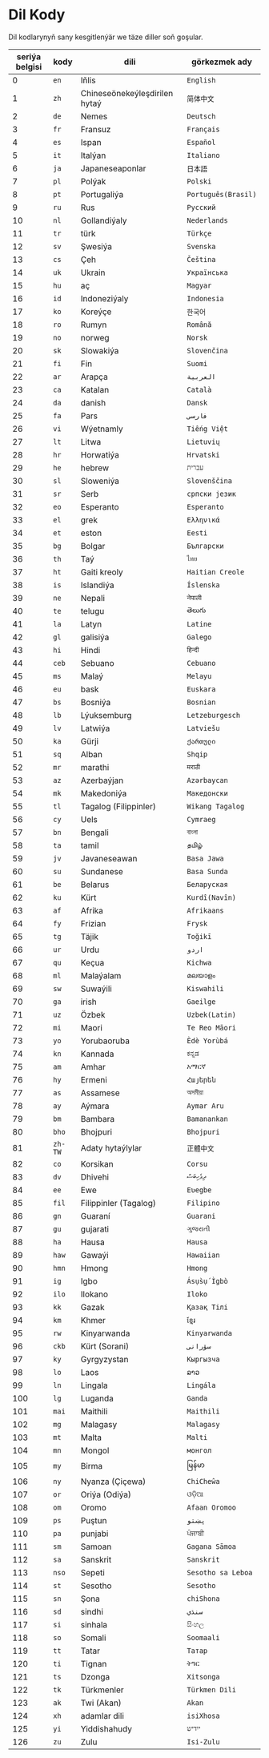 # Dil Kody

Dil kodlarynyň sany kesgitlenýär we täze diller soň goşular.

| seriýa belgisi | kody | dili | görkezmek ady |
| - | - | - | - |
| 0 | `en` | Iňlis | `English` |
| 1 | `zh` | Chineseönekeýleşdirilen hytaý | `简体中文` |
| 2 | `de` | Nemes | `Deutsch` |
| 3 | `fr` | Fransuz | `Français` |
| 4 | `es` | Ispan | `Español` |
| 5 | `it` | Italýan | `Italiano` |
| 6 | `ja` | Japaneseaponlar | `日本語` |
| 7 | `pl` | Polýak | `Polski` |
| 8 | `pt` | Portugaliýa | `Português(Brasil)` |
| 9 | `ru` | Rus | `Русский` |
| 10 | `nl` | Gollandiýaly | `Nederlands` |
| 11 | `tr` | türk | `Türkçe` |
| 12 | `sv` | Şwesiýa | `Svenska` |
| 13 | `cs` | Çeh | `Čeština` |
| 14 | `uk` | Ukrain | `Українська` |
| 15 | `hu` | aç | `Magyar` |
| 16 | `id` | Indoneziýaly | `Indonesia` |
| 17 | `ko` | Koreýçe | `한국어` |
| 18 | `ro` | Rumyn | `Română` |
| 19 | `no` | norweg | `Norsk` |
| 20 | `sk` | Slowakiýa | `Slovenčina` |
| 21 | `fi` | Fin | `Suomi` |
| 22 | `ar` | Arapça | `العربية` |
| 23 | `ca` | Katalan | `Català` |
| 24 | `da` | danish | `Dansk` |
| 25 | `fa` | Pars | `فارسی` |
| 26 | `vi` | Wýetnamly | `Tiếng Việt` |
| 27 | `lt` | Litwa | `Lietuvių` |
| 28 | `hr` | Horwatiýa | `Hrvatski` |
| 29 | `he` | hebrew | `עברית` |
| 30 | `sl` | Sloweniýa | `Slovenščina` |
| 31 | `sr` | Serb | `српски језик` |
| 32 | `eo` | Esperanto | `Esperanto` |
| 33 | `el` | grek | `Ελληνικά` |
| 34 | `et` | eston | `Eesti` |
| 35 | `bg` | Bolgar | `Български` |
| 36 | `th` | Taý | `ไทย` |
| 37 | `ht` | Gaiti kreoly | `Haitian Creole` |
| 38 | `is` | Islandiýa | `Íslenska` |
| 39 | `ne` | Nepali | `नेपाली` |
| 40 | `te` | telugu | `తెలుగు` |
| 41 | `la` | Latyn | `Latine` |
| 42 | `gl` | galisiýa | `Galego` |
| 43 | `hi` | Hindi | `हिन्दी` |
| 44 | `ceb` | Sebuano | `Cebuano` |
| 45 | `ms` | Malaý | `Melayu` |
| 46 | `eu` | bask | `Euskara` |
| 47 | `bs` | Bosniýa | `Bosnian` |
| 48 | `lb` | Lýuksemburg | `Letzeburgesch` |
| 49 | `lv` | Latwiýa | `Latviešu` |
| 50 | `ka` | Gürji | `ქართული` |
| 51 | `sq` | Alban | `Shqip` |
| 52 | `mr` | marathi | `मराठी` |
| 53 | `az` | Azerbaýjan | `Azərbaycan` |
| 54 | `mk` | Makedoniýa | `Македонски` |
| 55 | `tl` | Tagalog (Filippinler) | `Wikang Tagalog` |
| 56 | `cy` | Uels | `Cymraeg` |
| 57 | `bn` | Bengali | `বাংলা` |
| 58 | `ta` | tamil | `தமிழ்` |
| 59 | `jv` | Javaneseawan | `Basa Jawa` |
| 60 | `su` | Sundanese | `Basa Sunda` |
| 61 | `be` | Belarus | `Беларуская` |
| 62 | `ku` | Kürt | `Kurdî(Navîn)` |
| 63 | `af` | Afrika | `Afrikaans` |
| 64 | `fy` | Frizian | `Frysk` |
| 65 | `tg` | Täjik | `Toğikī` |
| 66 | `ur` | Urdu | `اردو` |
| 67 | `qu` | Keçua | `Kichwa` |
| 68 | `ml` | Malaýalam | `മലയാളം` |
| 69 | `sw` | Suwaýili | `Kiswahili` |
| 70 | `ga` | irish | `Gaeilge` |
| 71 | `uz` | Özbek | `Uzbek(Latin)` |
| 72 | `mi` | Maori | `Te Reo Māori` |
| 73 | `yo` | Yorubaoruba | `Èdè Yorùbá` |
| 74 | `kn` | Kannada | `ಕನ್ನಡ` |
| 75 | `am` | Amhar | `አማርኛ` |
| 76 | `hy` | Ermeni | `Հայերեն` |
| 77 | `as` | Assamese | `অসমীয়া` |
| 78 | `ay` | Aýmara | `Aymar Aru` |
| 79 | `bm` | Bambara | `Bamanankan` |
| 80 | `bho` | Bhojpuri | `Bhojpuri` |
| 81 | `zh-TW` | Adaty hytaýlylar | `正體中文` |
| 82 | `co` | Korsikan | `Corsu` |
| 83 | `dv` | Dhivehi | `ދިވެހިބަސް` |
| 84 | `ee` | Ewe | `Eʋegbe` |
| 85 | `fil` | Filippinler (Tagalog) | `Filipino` |
| 86 | `gn` | Guaraní | `Guarani` |
| 87 | `gu` | gujarati | `ગુજરાતી` |
| 88 | `ha` | Hausa | `Hausa` |
| 89 | `haw` | Gawaýi | `Hawaiian` |
| 90 | `hmn` | Hmong | `Hmong` |
| 91 | `ig` | Igbo | `Ásụ̀sụ́ Ìgbò` |
| 92 | `ilo` | Ilokano | `Iloko` |
| 93 | `kk` | Gazak | `Қазақ Тілі` |
| 94 | `km` | Khmer | `ខ្មែរ` |
| 95 | `rw` | Kinyarwanda | `Kinyarwanda` |
| 96 | `ckb` | Kürt (Sorani) | `سۆرانی` |
| 97 | `ky` | Gyrgyzystan | `Кыргызча` |
| 98 | `lo` | Laos | `ລາວ` |
| 99 | `ln` | Lingala | `Lingála` |
| 100 | `lg` | Luganda | `Ganda` |
| 101 | `mai` | Maithili | `Maithili` |
| 102 | `mg` | Malagasy | `Malagasy` |
| 103 | `mt` | Malta | `Malti` |
| 104 | `mn` | Mongol | `монгол` |
| 105 | `my` | Birma | `မြန်မာ` |
| 106 | `ny` | Nyanza (Çiçewa) | `ChiCheŵa` |
| 107 | `or` | Oriýa (Odiýa) | `ଓଡ଼ିଆ` |
| 108 | `om` | Oromo | `Afaan Oromoo` |
| 109 | `ps` | Puştun | `پښتو` |
| 110 | `pa` | punjabi | `ਪੰਜਾਬੀ` |
| 111 | `sm` | Samoan | `Gagana Sāmoa` |
| 112 | `sa` | Sanskrit | `Sanskrit` |
| 113 | `nso` | Sepeti | `Sesotho sa Leboa` |
| 114 | `st` | Sesotho | `Sesotho` |
| 115 | `sn` | Şona | `chiShona` |
| 116 | `sd` | sindhi | `سنڌي` |
| 117 | `si` | sinhala | `සිංහල` |
| 118 | `so` | Somali | `Soomaali` |
| 119 | `tt` | Tatar | `Татар` |
| 120 | `ti` | Tignan | `ትግር` |
| 121 | `ts` | Dzonga | `Xitsonga` |
| 122 | `tk` | Türkmenler | `Türkmen Dili` |
| 123 | `ak` | Twi (Akan) | `Akan` |
| 124 | `xh` | adamlar dili | `isiXhosa` |
| 125 | `yi` | Yiddishahudy | `ייִדיש` |
| 126 | `zu` | Zulu | `Isi-Zulu` |